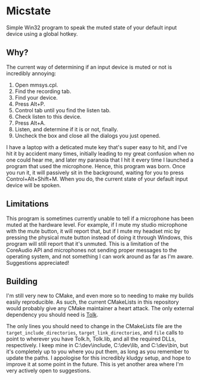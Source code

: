 # Micstate

Simple Win32 program to speak the muted state of your default input device using a global hotkey.

## Why?

The current way of determining if an input device is muted or not is incredibly annoying:

1. Open mmsys.cpl.
2. Find the recording tab.
3. Find your device.
4. Press Alt+P.
5. Control tab until you find the listen tab.
6. Check listen to this device.
7. Press Alt+A.
8. Listen, and determine if it is or not, finally.
9. Uncheck the box and close all the dialogs you just opened.

I have a laptop with a deticated mute key that's super easy to hit, and I've hit it by accident many times, initially leading to my great confusion when no one could hear me, and later my paranoia that I hit it every time I launched a program that used the microphone. Hence, this program was born. Once you run it, it will passively sit in the background, waiting for you to press Control+Alt+Shift+M. When you do, the current state of your default input device will be spoken.

## Limitations

This program is sometimes currently unable to tell if a microphone has been muted at the hardware level. For example, if I mute my studio microphone with the mute button, it will report that, but if I mute my headset mic by pressing the physical mute button instead of doing it through Windows, this program will still report that it's unmuted. This is a limitation of the CoreAudio API and microphones not sending proper messages to the operating system, and not something I can work around as far as I'm aware. Suggestions appreciated!

## Building

I'm still very new to CMake, and even more so to needing to make my builds easily reproducible. As such, the current CMakeLists in this repository would probably give any CMake maintainer a heart attack. The only external dependency you should need is [Tolk](https://github.com/dkager/Tolk).

The only lines you should need to change in the CMakeLists file are the `target_include_directories`, `target_link_directories`, and  `file` calls to point to wherever you have Tolk.h, Tolk.lib, and all the required DLLs, respectively. I keep mine in C:\dev\include, C:\dev\lib, and C:\dev\bin, but it's completely up to you where you put them, as long as you remember to update the paths. I appologise for this incredibly kludgy setup, and hope to improve it at some point in the future. This is yet another area where I'm very actively open to suggestions.
